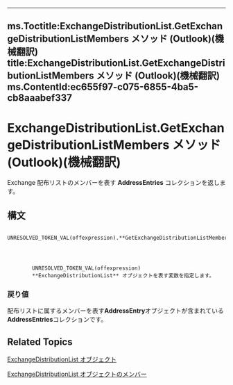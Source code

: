 

---
ms.Toctitle:ExchangeDistributionList.GetExchangeDistributionListMembers メソッド (Outlook)(機械翻訳)
title:ExchangeDistributionList.GetExchangeDistributionListMembers メソッド (Outlook)(機械翻訳)
ms.ContentId:ec655f97-c075-6855-4ba5-cb8aaabef337
---
# ExchangeDistributionList.GetExchangeDistributionListMembers メソッド (Outlook)(機械翻訳)




Exchange 配布リストのメンバーを表す **AddressEntries** コレクションを返します。

## 構文

            UNRESOLVED_TOKEN_VAL(offexpression).**GetExchangeDistributionListMembers**




            UNRESOLVED_TOKEN_VAL(offexpression)
            **ExchangeDistributionList** オブジェクトを表す変数を指定します。

### 戻り値
配布リストに属するメンバーを表す**AddressEntry**オブジェクトが含まれている**AddressEntries**コレクションです。





## Related Topics

[ExchangeDistributionList オブジェクト](2830dfba-6c0a-a81f-6b98-92ac2aafb59d.md)

[ExchangeDistributionList オブジェクトのメンバー](89105487-3e5b-ee8b-02e0-33ad42bd2fbe.md)




